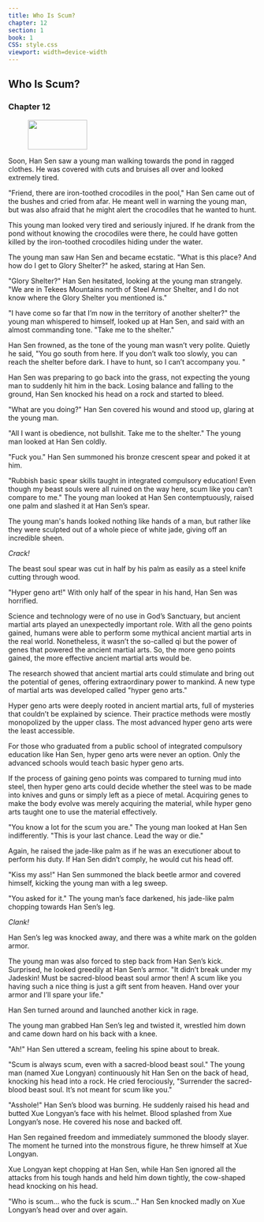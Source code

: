 ```yaml
---
title: Who Is Scum?
chapter: 12
section: 1
book: 1
CSS: style.css
viewport: width=device-width
---
```


## Who Is Scum?

### Chapter 12

<figure>
	<img src="../Images/gem.gif" alt="" id="gem" width="120" height="60" />
</figure>

Soon, Han Sen saw a young man walking towards the pond in ragged clothes. He was covered with cuts and bruises all over and looked extremely tired.

"Friend, there are iron-toothed crocodiles in the pool," Han Sen came out of the bushes and cried from afar. He meant well in warning the young man, but was also afraid that he might alert the crocodiles that he wanted to hunt.

This young man looked very tired and seriously injured. If he drank from the pond without knowing the crocodiles were there, he could have gotten killed by the iron-toothed crocodiles hiding under the water.

The young man saw Han Sen and became ecstatic. "What is this place? And how do I get to Glory Shelter?" he asked, staring at Han Sen.

"Glory Shelter?" Han Sen hesitated, looking at the young man strangely. "We are in Tekees Mountains north of Steel Armor Shelter, and I do not know where the Glory Shelter you mentioned is."

"I have come so far that I’m now in the territory of another shelter?" the young man whispered to himself, looked up at Han Sen, and said with an almost commanding tone. "Take me to the shelter."

Han Sen frowned, as the tone of the young man wasn’t very polite. Quietly he said, "You go south from here. If you don’t walk too slowly, you can reach the shelter before dark. I have to hunt, so I can’t accompany you. "

Han Sen was preparing to go back into the grass, not expecting the young man to suddenly hit him in the back. Losing balance and falling to the ground, Han Sen knocked his head on a rock and started to bleed.

"What are you doing?" Han Sen covered his wound and stood up, glaring at the young man.

"All I want is obedience, not bullshit. Take me to the shelter." The young man looked at Han Sen coldly.

"Fuck you." Han Sen summoned his bronze crescent spear and poked it at him.

"Rubbish basic spear skills taught in integrated compulsory education! Even though my beast souls were all ruined on the way here, scum like you can’t compare to me." The young man looked at Han Sen contemptuously, raised one palm and slashed it at Han Sen’s spear.

The young man's hands looked nothing like hands of a man, but rather like they were sculpted out of a whole piece of white jade, giving off an incredible sheen.

*Crack!*

The beast soul spear was cut in half by his palm as easily as a steel knife cutting through wood.

"Hyper geno art!" With only half of the spear in his hand, Han Sen was horrified.

Science and technology were of no use in God’s Sanctuary, but ancient martial arts played an unexpectedly important role. With all the geno points gained, humans were able to perform some mythical ancient martial arts in the real world. Nonetheless, it wasn’t the so-called qi but the power of genes that powered the ancient martial arts. So, the more geno points gained, the more effective ancient martial arts would be.

The research showed that ancient martial arts could stimulate and bring out the potential of genes, offering extraordinary power to mankind. A new type of martial arts was developed called "hyper geno arts."

Hyper geno arts were deeply rooted in ancient martial arts, full of mysteries that couldn’t be explained by science. Their practice methods were mostly monopolized by the upper class. The most advanced hyper geno arts were the least accessible.

For those who graduated from a public school of integrated compulsory education like Han Sen, hyper geno arts were never an option. Only the advanced schools would teach basic hyper geno arts.

If the process of gaining geno points was compared to turning mud into steel, then hyper geno arts could decide whether the steel was to be made into knives and guns or simply left as a piece of metal. Acquiring genes to make the body evolve was merely acquiring the material, while hyper geno arts taught one to use the material effectively.

"You know a lot for the scum you are." The young man looked at Han Sen indifferently. "This is your last chance. Lead the way or die."

Again, he raised the jade-like palm as if he was an executioner about to perform his duty. If Han Sen didn’t comply, he would cut his head off.

"Kiss my ass!" Han Sen summoned the black beetle armor and covered himself, kicking the young man with a leg sweep.

"You asked for it." The young man’s face darkened, his jade-like palm chopping towards Han Sen’s leg.

*Clank!*

Han Sen’s leg was knocked away, and there was a white mark on the golden armor.

The young man was also forced to step back from Han Sen’s kick. Surprised, he looked greedily at Han Sen’s armor. "It didn’t break under my Jadeskin! Must be sacred-blood beast soul armor then! A scum like you having such a nice thing is just a gift sent from heaven. Hand over your armor and I’ll spare your life."

Han Sen turned around and launched another kick in rage.

The young man grabbed Han Sen’s leg and twisted it, wrestled him down and came down hard on his back with a knee.

"Ah!" Han Sen uttered a scream, feeling his spine about to break.

"Scum is always scum, even with a sacred-blood beast soul." The young man (named Xue Longyan) continuously hit Han Sen on the back of head, knocking his head into a rock. He cried ferociously, "Surrender the sacred-blood beast soul. It’s not meant for scum like you."

"Asshole!" Han Sen’s blood was burning. He suddenly raised his head and butted Xue Longyan’s face with his helmet. Blood splashed from Xue Longyan’s nose. He covered his nose and backed off.

Han Sen regained freedom and immediately summoned the bloody slayer. The moment he turned into the monstrous figure, he threw himself at Xue Longyan.

Xue Longyan kept chopping at Han Sen, while Han Sen ignored all the attacks from his tough hands and held him down tightly, the cow-shaped head knocking on his head.

"Who is scum… who the fuck is scum…" Han Sen knocked madly on Xue Longyan’s head over and over again.